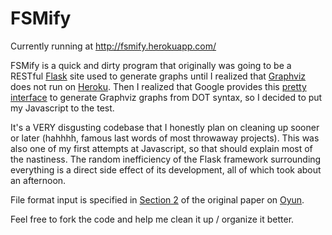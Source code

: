 FSMify
======

Currently running at http://fsmify.herokuapp.com/

FSMify is a quick and dirty program that originally was going to be a
RESTful [Flask](http://flask.pocoo.org/) site used to generate graphs
until I realized that [Graphviz](http://www.graphviz.org/) does not run
on [Heroku](http://www.heroku.com/). Then I realized that Google provides
this [pretty
interface](https://developers.google.com/chart/image/docs/gallery/graphviz)
to generate Graphviz graphs from DOT syntax, so I decided to put my
Javascript to the test.

It's a VERY disgusting codebase that I honestly plan on cleaning up
sooner or later (hahhhh, famous last words of most throwaway projects).
This was also one of my first attempts at Javascript, so that should
explain most of the nastiness. The random inefficiency of the Flask
framework surrounding everything is a direct side effect of its
development, all of which took about an afternoon.

File format input is specified in [Section
2](http://philsci-archive.pitt.edu/9525/1/OyunPreprint.pdf) of
the original paper on [Oyun](http://charlespence.net/oyun/).

Feel free to fork the code and help me clean it up / organize it better.
